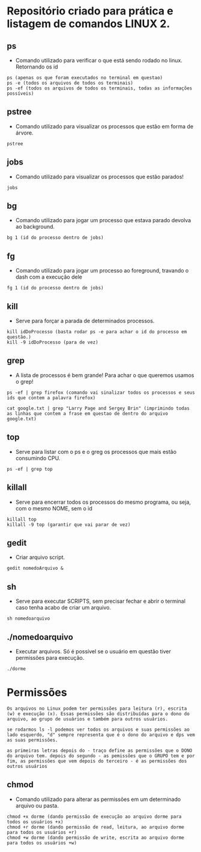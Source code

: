 # Repositório criado para prática e listagem de comandos LINUX 2.

## ps

- Comando utilizado para verificar o que está sendo rodado no linux. Retornando os id

```
ps (apenas os que foram executados no terminal em questao)
ps -e (todos os arquivos de todos os terminais)
ps -ef (todos os arquivos de todos os terminais, todas as informações possíveis)
```

## pstree

- Comando utilizado para visualizar os processos que estão em forma de árvore.

```
pstree
```

## jobs

- Comando utilizado para visualizar os processos que estão parados!

```
jobs
```

## bg

- Comando utilizado para jogar um processo que estava parado devolva ao background.

```
bg 1 (id do processo dentro de jobs)
```

## fg

- Comando utilizado para jogar um processo ao foreground, travando o dash com a execução dele

```
fg 1 (id do processo dentro de jobs)
```

## kill

- Serve para forçar a parada de determinados processos.

```
kill idDoProcesso (basta rodar ps -e para achar o id do processo em questão.)
kill -9 idDoProcesso (para de vez)
```

## grep

- A lista de processos é bem grande! Para achar o que queremos usamos o grep!

```
ps -ef | grep firefox (comando vai sinalizar todos os processos e seus ids que contem a palavra firefox)

cat google.txt | grep "Larry Page and Sergey Brin" (imprimindo todas as linhas que contem a frase em questao de dentro do arquivo google.txt)
```

## top

- Serve para listar com o ps e o greg os processos que mais estão consumindo CPU.

```
ps -ef | grep top
```

## killall

- Serve para encerrar todos os processos do mesmo programa, ou seja, com o mesmo NOME, sem o id

```
killall top
killall -9 top (garantir que vai parar de vez)
```

## gedit

- Criar arquivo script.

```
gedit nomedoArquivo &
```

## sh

- Serve para executar SCRIPTS, sem precisar fechar e abrir o terminal caso tenha acabo de criar um arquivo.

```
sh nomedoarquivo
```

## ./nomedoarquivo

- Executar arquivos. Só é possível se o usuário em questão tiver permissões para execução.

```
./dorme
```

# Permissões

```
Os arquivos no Linux podem ter permissões para leitura (r), escrita (w) e execução (x). Essas permissões são distribuídas para o dono do arquivo, ao grupo de usuários e também para outros usuários.

se rodarmos ls -l podemos ver todos os arquivos e suas permissões ao lado esquerdo, "d" sempre representa que é o dono do arquivo e dps vem as suas permissões.

as primeiras letras depois do - traço define as permissões que o DONO do arquivo tem. depois do segundo - as pemissões que o GRUPO tem e por fim, as permissões que vem depois do terceiro - é as permissões dos outros usuários
```

## chmod

- Comando utilizado para alterar as permissões em um determinado arquivo ou pasta.

```
chmod +x dorme (dando permissão de execução ao arquivo dorme para todos os usuários +x)
chmod +r dorme (dando permissão de read, leitura, ao arquivo dorme para todos os usuários +r)
chmod +w dorme (dando permissão de write, escrita ao arquivo dorme para todos os usuários +w)
```
